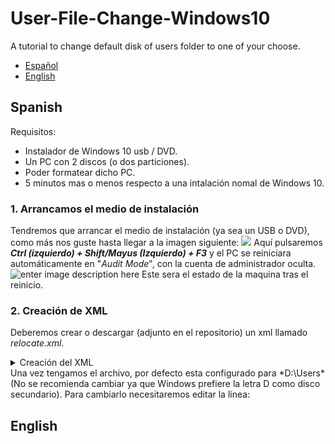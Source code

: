 # User-File-Change-Windows10
A tutorial to change default disk of users folder to one of your choose.

 - [Español](#Spanish)
 - [English](#English)



## Spanish
Requisitos:
 - Instalador de Windows 10 usb / DVD.
 - Un PC con 2 discos (o dos particiones).
 - Poder formatear dicho PC.
 - 5 minutos mas o menos respecto a una intalación nomal de Windows 10.

### 1. Arrancamos el medio de instalación
Tendremos que arrancar el medio de instalación (ya sea un USB o DVD), como más nos guste hasta llegar a la imagen siguiente:
![](https://img.vim-cn.com/ff/153f41b2744d2f8c8ee7705ba8b61cd27252eb.png)
Aquí pulsaremos ***Ctrl (izquierdo) + Shift/Mayus (Izquierdo) + F3*** y el PC se reiniciara automáticamente en "*Audit Mode*",  con la cuenta de administrador oculta.
![enter image description here](https://img.vim-cn.com/2f/e0076f414bc45e7159302109a459c63b598ede.png)
Este sera el estado de la maquina tras el reinicio.
### 2. Creación de XML
Deberemos crear o descargar (adjunto en el repositorio) un xml llamado *relocate.xml*.
 <details>
  <summary>Creación del XML</summary>
  Abriremos un bloc de notas y pondremos el siguiente contenido:

>  <?xml version="1.0" encoding="utf-8"?> <unattend
> xmlns="urn:schemas-microsoft-com:unattend"> <settings
> pass="oobeSystem"> <component name="Microsoft-Windows-Shell-Setup"
> processorArchitecture="amd64" publicKeyToken="31bf3856ad364e35"
> language="neutral" versionScope="nonSxS"
> xmlns:wcm="http://schemas.microsoft.com/WMIConfig/2002/State"
> xmlns:xsi="http://www.w3.org/2001/XMLSchema-instance">
> <FolderLocations> <ProfilesDirectory>D:\Users</ProfilesDirectory>
> </FolderLocations> </component> </settings> </unattend>

  Después lo guardaremos como *relocate.xml*. (Asegurarse de que el formato del archivo es XML)
</details>
Una vez tengamos el archivo, por defecto esta configurado para *D:\Users* (No se recomienda cambiar ya que Windows prefiere la letra D como disco secundario). Para cambiarlo necesitaremos editar la linea:



## English
<!--stackedit_data:
eyJoaXN0b3J5IjpbMTE5OTkzNjI5MiwxODU3NzI1NDI3LDcxNT
A0MDY1MiwtMTMxODE4OTIwNCw4MzI3NjM5NzQsLTEyOTY1NjE3
OTUsLTE0NDE0ODkzNTQsMTY0Mjc3ODk5Nl19
-->